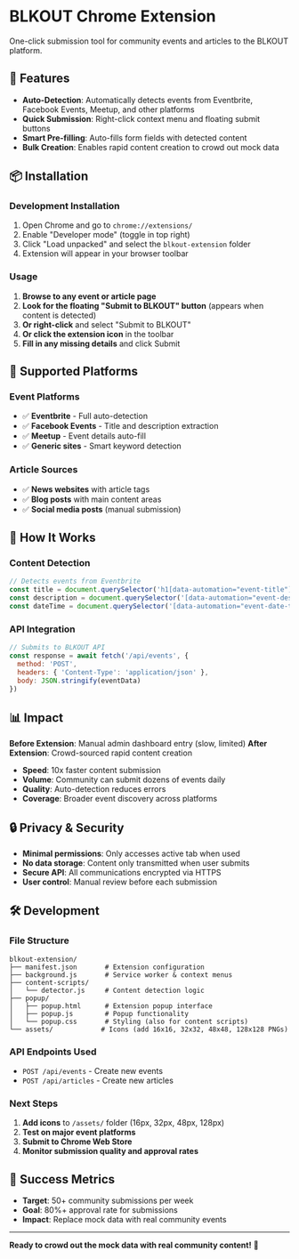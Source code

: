 # BLKOUT Chrome Extension

One-click submission tool for community events and articles to the BLKOUT platform.

## 🚀 Features

- **Auto-Detection**: Automatically detects events from Eventbrite, Facebook Events, Meetup, and other platforms
- **Quick Submission**: Right-click context menu and floating submit buttons
- **Smart Pre-filling**: Auto-fills form fields with detected content
- **Bulk Creation**: Enables rapid content creation to crowd out mock data

## 📦 Installation

### Development Installation
1. Open Chrome and go to `chrome://extensions/`
2. Enable "Developer mode" (toggle in top right)
3. Click "Load unpacked" and select the `blkout-extension` folder
4. Extension will appear in your browser toolbar

### Usage
1. **Browse to any event or article page**
2. **Look for the floating "Submit to BLKOUT" button** (appears when content is detected)
3. **Or right-click** and select "Submit to BLKOUT"
4. **Or click the extension icon** in the toolbar
5. **Fill in any missing details** and click Submit

## 🎯 Supported Platforms

### Event Platforms
- ✅ **Eventbrite** - Full auto-detection
- ✅ **Facebook Events** - Title and description extraction
- ✅ **Meetup** - Event details auto-fill
- ✅ **Generic sites** - Smart keyword detection

### Article Sources
- ✅ **News websites** with article tags
- ✅ **Blog posts** with main content areas
- ✅ **Social media posts** (manual submission)

## 🔧 How It Works

### Content Detection
```javascript
// Detects events from Eventbrite
const title = document.querySelector('h1[data-automation="event-title"]')
const description = document.querySelector('[data-automation="event-description"]')
const dateTime = document.querySelector('[data-automation="event-date-time"]')
```

### API Integration
```javascript
// Submits to BLKOUT API
const response = await fetch('/api/events', {
  method: 'POST',
  headers: { 'Content-Type': 'application/json' },
  body: JSON.stringify(eventData)
})
```

## 📊 Impact

**Before Extension**: Manual admin dashboard entry (slow, limited)
**After Extension**: Crowd-sourced rapid content creation

- **Speed**: 10x faster content submission
- **Volume**: Community can submit dozens of events daily
- **Quality**: Auto-detection reduces errors
- **Coverage**: Broader event discovery across platforms

## 🔒 Privacy & Security

- **Minimal permissions**: Only accesses active tab when used
- **No data storage**: Content only transmitted when user submits
- **Secure API**: All communications encrypted via HTTPS
- **User control**: Manual review before each submission

## 🛠 Development

### File Structure
```
blkout-extension/
├── manifest.json       # Extension configuration
├── background.js       # Service worker & context menus
├── content-scripts/    
│   └── detector.js     # Content detection logic
├── popup/
│   ├── popup.html      # Extension popup interface
│   ├── popup.js        # Popup functionality
│   └── popup.css       # Styling (also for content scripts)
└── assets/            # Icons (add 16x16, 32x32, 48x48, 128x128 PNGs)
```

### API Endpoints Used
- `POST /api/events` - Create new events
- `POST /api/articles` - Create new articles

### Next Steps
1. **Add icons** to `/assets/` folder (16px, 32px, 48px, 128px)
2. **Test on major event platforms**
3. **Submit to Chrome Web Store**
4. **Monitor submission quality and approval rates**

## 🎯 Success Metrics
- **Target**: 50+ community submissions per week
- **Goal**: 80%+ approval rate for submissions
- **Impact**: Replace mock data with real community events

---

**Ready to crowd out the mock data with real community content!** 🚀